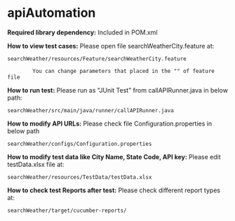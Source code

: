 # apiAutomation

**Required library dependency:**  Included in POM.xml

**How to view test cases:** Please open file searchWeatherCity.feature at:

    searchWeather/resources/Feature/searchWeatherCity.feature
    
            You can change parameters that placed in the "" of feature file

**How to run test:** Please run as "JUnit Test"  from callAPIRunner.java in below path:

    searchWeather/src/main/java/runner/callAPIRunner.java

**How to modify API URLs:** Please check file Configuration.properties in below path

    searchWeather/configs/Configuration.properties
    
**How to modify test data like City Name, State Code, API key:** Please edit testData.xlsx file at:

    searchWeather/resources/TestData/testData.xlsx

**How to check test Reports after test:** Please check different report types at:

    searchWeather/target/cucumber-reports/
